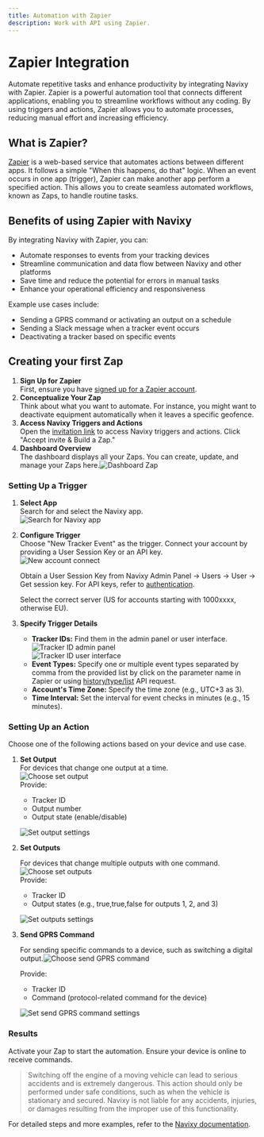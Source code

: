 ```yaml
---
title: Automation with Zapier
description: Work with API using Zapier.
---
```


# Zapier Integration

Automate repetitive tasks and enhance productivity by integrating Navixy with Zapier. Zapier is a powerful automation tool that connects different applications, enabling you to streamline workflows without any coding. By using triggers and actions, Zapier allows you to automate processes, reducing manual effort and increasing efficiency.

## What is Zapier?

[Zapier](https://zapier.com) is a web-based service that automates actions between different apps. It follows a simple "When this happens, do that" logic. When an event occurs in one app (trigger), Zapier can make another app perform a specified action. This allows you to create seamless automated workflows, known as Zaps, to handle routine tasks.

## Benefits of using Zapier with Navixy

By integrating Navixy with Zapier, you can:

* Automate responses to events from your tracking devices
* Streamline communication and data flow between Navixy and other platforms
* Save time and reduce the potential for errors in manual tasks
* Enhance your operational efficiency and responsiveness

Example use cases include:

* Sending a GPRS command or activating an output on a schedule
* Sending a Slack message when a tracker event occurs
* Deactivating a tracker based on specific events

## Creating your first Zap

1. **Sign Up for Zapier**\
   First, ensure you have [signed up for a Zapier account](https://zapier.com/sign-up/).
2. **Conceptualize Your Zap**\
   Think about what you want to automate. For instance, you might want to deactivate equipment automatically when it leaves a specific geofence.
3. **Access Navixy Triggers and Actions**\
   Open the [invitation link](https://zapier.com/developer/public-invite/150604/58a1e9e9182a0403e11abe7314614505/) to access Navixy triggers and actions. Click "Accept invite & Build a Zap."
4. **Dashboard Overview**\
   The dashboard displays all your Zaps. You can create, update, and manage your Zaps here.![Dashboard Zap](../assets/dashboardZap.png)

### Setting Up a Trigger

1. **Select App**\
   Search for and select the Navixy app.\
   ![Search for Navixy app](../assets/searchApp.png)
2.  **Configure Trigger**\
    Choose "New Tracker Event" as the trigger. Connect your account by providing a User Session Key or an API key.\
    ![New account connect](../assets/newAccountConnect.png)

    Obtain a User Session Key from Navixy Admin Panel -> Users -> User -> Get session key. For API keys, refer to [authentication](../../user-api/backend-api/getting-started/authentication.md).

    Select the correct server (US for accounts starting with 1000xxxx, otherwise EU).
3. **Specify Trigger Details**
   * **Tracker IDs:** Find them in the admin panel or user interface.![Tracker ID admin panel](../assets/trackerIDPanel.png)\
     ![Tracker ID user interface](../assets/trackerIDUI.png)
   * **Event Types:** Specify one or multiple event types separated by comma from the provided list by click on the parameter name in Zapier or using [history/type/list](../../user-api/backend-api/resources/commons/history/history_type.md#list) API request.
   * **Account's Time Zone:** Specify the time zone (e.g., UTC+3 as 3).
   * **Time Interval:** Set the interval for event checks in minutes (e.g., 15 minutes).

### Setting Up an Action

Choose one of the following actions based on your device and use case.

1.  **Set Output**\
    For devices that change one output at a time.\
    ![Choose set output](../assets/choose-set-output.png)\
    Provide:

    * Tracker ID
    * Output number
    * Output state (enable/disable)

    ![Set output settings](../assets/set-output-settings.png)
2.  **Set Outputs**

    For devices that change multiple outputs with one command.![Choose set outputs](../assets/choose-set-outputs.png)\
    Provide:

    * Tracker ID
    * Output states (e.g., true,true,false for outputs 1, 2, and 3)

    ![Set outputs settings](../assets/set-outputs-settings.png)
3.  **Send GPRS Command**

    For sending specific commands to a device, such as switching a digital output.![Choose send GPRS command](../assets/choose-send-gprs-command.png)

    Provide:

    * Tracker ID
    * Command (protocol-related command for the device)

    ![Set send GPRS command settings](../assets/set-send-gprs-command-settings.png)

### Results

Activate your Zap to start the automation. Ensure your device is online to receive commands.

> Switching off the engine of a moving vehicle can lead to serious accidents and is extremely dangerous. This action should only be performed under safe conditions, such as when the vehicle is stationary and secured. Navixy is not liable for any accidents, injuries, or damages resulting from the improper use of this functionality.

For detailed steps and more examples, refer to the [Navixy documentation](../../).
